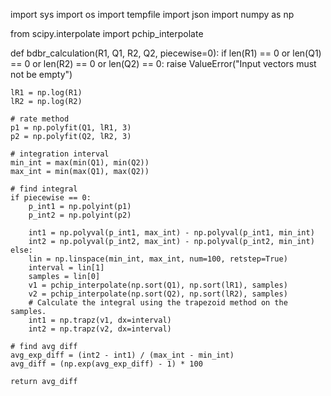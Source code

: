 import sys
import os
import tempfile
import json
import numpy as np

from scipy.interpolate import pchip_interpolate

def bdbr_calculation(R1, Q1, R2, Q2, piecewise=0):
    if len(R1) == 0 or len(Q1) == 0 or len(R2) == 0 or len(Q2) == 0:
        raise ValueError("Input vectors must not be empty")
    
    lR1 = np.log(R1)
    lR2 = np.log(R2)

    # rate method
    p1 = np.polyfit(Q1, lR1, 3)
    p2 = np.polyfit(Q2, lR2, 3)

    # integration interval
    min_int = max(min(Q1), min(Q2))
    max_int = min(max(Q1), max(Q2))

    # find integral
    if piecewise == 0:
        p_int1 = np.polyint(p1)
        p_int2 = np.polyint(p2)

        int1 = np.polyval(p_int1, max_int) - np.polyval(p_int1, min_int)
        int2 = np.polyval(p_int2, max_int) - np.polyval(p_int2, min_int)
    else:
        lin = np.linspace(min_int, max_int, num=100, retstep=True)
        interval = lin[1]
        samples = lin[0]
        v1 = pchip_interpolate(np.sort(Q1), np.sort(lR1), samples)
        v2 = pchip_interpolate(np.sort(Q2), np.sort(lR2), samples)
        # Calculate the integral using the trapezoid method on the samples.
        int1 = np.trapz(v1, dx=interval)
        int2 = np.trapz(v2, dx=interval)

    # find avg diff
    avg_exp_diff = (int2 - int1) / (max_int - min_int)
    avg_diff = (np.exp(avg_exp_diff) - 1) * 100
    
    return avg_diff
